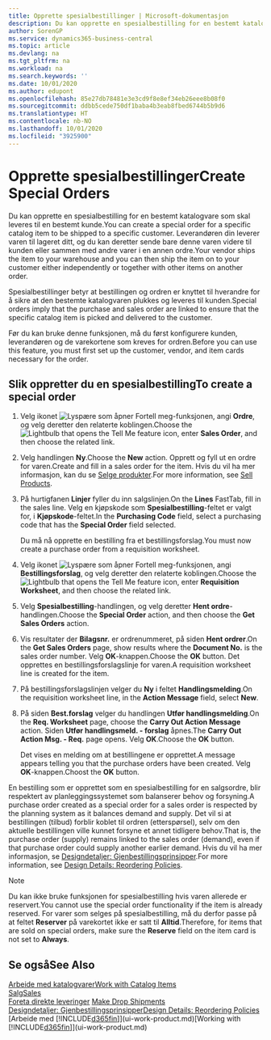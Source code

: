 ```yaml
---
title: Opprette spesialbestillinger | Microsoft-dokumentasjon
description: Du kan opprette en spesialbestilling for en bestemt katalogvare som skal leveres til en bestemt kunde. Leverandøren din leverer varen til lageret ditt, og du kan deretter sende bare denne varen videre til kunden eller sammen med andre varer i en annen ordre.
author: SorenGP
ms.service: dynamics365-business-central
ms.topic: article
ms.devlang: na
ms.tgt_pltfrm: na
ms.workload: na
ms.search.keywords: ''
ms.date: 10/01/2020
ms.author: edupont
ms.openlocfilehash: 85e27db78481e3e3cd9f8e8ef34eb26eee8b08f0
ms.sourcegitcommit: ddbb5cede750df1baba4b3eab8fbed6744b5b9d6
ms.translationtype: HT
ms.contentlocale: nb-NO
ms.lasthandoff: 10/01/2020
ms.locfileid: "3925900"
---
```

# <a name="create-special-orders"></a><span data-ttu-id="6f725-104">Opprette spesialbestillinger</span><span class="sxs-lookup"><span data-stu-id="6f725-104">Create Special Orders</span></span>
<span data-ttu-id="6f725-105">Du kan opprette en spesialbestilling for en bestemt katalogvare som skal leveres til en bestemt kunde.</span><span class="sxs-lookup"><span data-stu-id="6f725-105">You can create a special order for a specific catalog item to be shipped to a specific customer.</span></span> <span data-ttu-id="6f725-106">Leverandøren din leverer varen til lageret ditt, og du kan deretter sende bare denne varen videre til kunden eller sammen med andre varer i en annen ordre.</span><span class="sxs-lookup"><span data-stu-id="6f725-106">Your vendor ships the item to your warehouse and you can then ship the item on to your customer either independently or together with other items on another order.</span></span>  

<span data-ttu-id="6f725-107">Spesialbestillinger betyr at bestillingen og ordren er knyttet til hverandre for å sikre at den bestemte katalogvaren plukkes og leveres til kunden.</span><span class="sxs-lookup"><span data-stu-id="6f725-107">Special orders imply that the purchase and sales order are linked to ensure that the specific catalog item is picked and delivered to the customer.</span></span>  

<span data-ttu-id="6f725-108">Før du kan bruke denne funksjonen, må du først konfigurere kunden, leverandøren og de varekortene som kreves for ordren.</span><span class="sxs-lookup"><span data-stu-id="6f725-108">Before you can use this feature, you must first set up the customer, vendor, and item cards necessary for the order.</span></span>  

## <a name="to-create-a-special-order"></a><span data-ttu-id="6f725-109">Slik oppretter du en spesialbestilling</span><span class="sxs-lookup"><span data-stu-id="6f725-109">To create a special order</span></span>  
1.  <span data-ttu-id="6f725-110">Velg ikonet ![Lyspære som åpner Fortell meg-funksjonen](media/ui-search/search_small.png "Fortell hva du vil gjøre"), angi **Ordre**, og velg deretter den relaterte koblingen.</span><span class="sxs-lookup"><span data-stu-id="6f725-110">Choose the ![Lightbulb that opens the Tell Me feature](media/ui-search/search_small.png "Tell me what you want to do") icon, enter **Sales Order**, and then choose the related link.</span></span>  
2. <span data-ttu-id="6f725-111">Velg handlingen **Ny**.</span><span class="sxs-lookup"><span data-stu-id="6f725-111">Choose the **New** action.</span></span> <span data-ttu-id="6f725-112">Opprett og fyll ut en  ordre for varen.</span><span class="sxs-lookup"><span data-stu-id="6f725-112">Create and fill in a  sales order for the item.</span></span> <span data-ttu-id="6f725-113">Hvis du vil ha mer informasjon, kan du se [Selge produkter](sales-how-sell-products.md).</span><span class="sxs-lookup"><span data-stu-id="6f725-113">For more information, see [Sell Products](sales-how-sell-products.md).</span></span>
3.  <span data-ttu-id="6f725-114">På hurtigfanen **Linjer** fyller du inn salgslinjen.</span><span class="sxs-lookup"><span data-stu-id="6f725-114">On the **Lines** FastTab, fill in the sales line.</span></span> <span data-ttu-id="6f725-115">Velg en kjøpskode som **Spesialbestilling**-feltet er valgt for, i **Kjøpskode**-feltet.</span><span class="sxs-lookup"><span data-stu-id="6f725-115">In the **Purchasing Code** field, select a purchasing code that has the **Special Order** field selected.</span></span>

    <span data-ttu-id="6f725-116">Du må nå opprette en bestilling fra et bestillingsforslag.</span><span class="sxs-lookup"><span data-stu-id="6f725-116">You must now create a purchase order from a requisition worksheet.</span></span>  
4. <span data-ttu-id="6f725-117">Velg ikonet ![Lyspære som åpner Fortell meg-funksjonen](media/ui-search/search_small.png "Fortell hva du vil gjøre"), angi **Bestillingsforslag**, og velg deretter den relaterte koblingen.</span><span class="sxs-lookup"><span data-stu-id="6f725-117">Choose the ![Lightbulb that opens the Tell Me feature](media/ui-search/search_small.png "Tell me what you want to do") icon, enter **Requisition Worksheet**, and then choose the related link.</span></span>  
5. <span data-ttu-id="6f725-118">Velg **Spesialbestilling**-handlingen, og velg deretter **Hent ordre**-handlingen.</span><span class="sxs-lookup"><span data-stu-id="6f725-118">Choose the **Special Order** action, and then choose the **Get Sales Orders** action.</span></span>  
6.  <span data-ttu-id="6f725-119">Vis resultater der **Bilagsnr.** er ordrenummeret, på siden **Hent ordrer**.</span><span class="sxs-lookup"><span data-stu-id="6f725-119">On the **Get Sales Orders** page, show results where the **Document No.** is the sales order number.</span></span> <span data-ttu-id="6f725-120">Velg **OK**-knappen.</span><span class="sxs-lookup"><span data-stu-id="6f725-120">Choose the **OK** button.</span></span> <span data-ttu-id="6f725-121">Det opprettes en bestillingsforslagslinje for varen.</span><span class="sxs-lookup"><span data-stu-id="6f725-121">A requisition worksheet line is created for the item.</span></span>  
7.  <span data-ttu-id="6f725-122">På bestillingsforslagslinjen velger du **Ny** i feltet **Handlingsmelding**.</span><span class="sxs-lookup"><span data-stu-id="6f725-122">On the requisition worksheet line, in the **Action Message** field, select **New**.</span></span>  
8.  <span data-ttu-id="6f725-123">På siden **Best.forslag** velger du handlingen **Utfør handlingsmelding**.</span><span class="sxs-lookup"><span data-stu-id="6f725-123">On the **Req. Worksheet** page, choose the **Carry Out Action Message** action.</span></span> <span data-ttu-id="6f725-124">Siden **Utfør handlingsmeld. - forslag** åpnes.</span><span class="sxs-lookup"><span data-stu-id="6f725-124">The **Carry Out Action Msg. - Req.** page opens.</span></span> <span data-ttu-id="6f725-125">Velg **OK**.</span><span class="sxs-lookup"><span data-stu-id="6f725-125">Choose the **OK** button.</span></span>  

    <span data-ttu-id="6f725-126">Det vises en melding om at bestillingene er opprettet.</span><span class="sxs-lookup"><span data-stu-id="6f725-126">A message appears telling you that the purchase orders have been created.</span></span> <span data-ttu-id="6f725-127">Velg **OK**-knappen.</span><span class="sxs-lookup"><span data-stu-id="6f725-127">Choost the **OK** button.</span></span>  

<span data-ttu-id="6f725-128">En bestilling som er opprettet som en spesialbestilling for en salgsordre, blir respektert av planleggingssystemet som balanserer behov og forsyning.</span><span class="sxs-lookup"><span data-stu-id="6f725-128">A purchase order created as a special order for a sales order is respected by the planning system as it balances demand and supply.</span></span> <span data-ttu-id="6f725-129">Det vil si at bestillingen (tilbud) forblir koblet til ordren (etterspørsel), selv om den aktuelle bestillingen ville kunnet forsyne et annet tidligere behov.</span><span class="sxs-lookup"><span data-stu-id="6f725-129">That is, the purchase order (supply) remains linked to the sales order (demand), even if that purchase order could supply another earlier demand.</span></span> <span data-ttu-id="6f725-130">Hvis du vil ha mer informasjon, se [Designdetaljer: Gjenbestillingsprinsipper](design-details-reservation-order-tracking-and-action-messaging.md).</span><span class="sxs-lookup"><span data-stu-id="6f725-130">For more information, see [Design Details: Reordering Policies](design-details-reservation-order-tracking-and-action-messaging.md).</span></span>  

> [!NOTE]  
>  <span data-ttu-id="6f725-131">Du kan ikke bruke funksjonen for spesialbestilling hvis varen allerede er reservert.</span><span class="sxs-lookup"><span data-stu-id="6f725-131">You cannot use the special order functionality if the item is already reserved.</span></span> <span data-ttu-id="6f725-132">For varer som selges på spesialbestilling, må du derfor passe på at feltet **Reserver** på varekortet ikke er satt til **Alltid**.</span><span class="sxs-lookup"><span data-stu-id="6f725-132">Therefore, for items that are sold on special orders, make sure the **Reserve** field on the item card is not set to **Always**.</span></span>  

## <a name="see-also"></a><span data-ttu-id="6f725-133">Se også</span><span class="sxs-lookup"><span data-stu-id="6f725-133">See Also</span></span>  
[<span data-ttu-id="6f725-134">Arbeide med katalogvarer</span><span class="sxs-lookup"><span data-stu-id="6f725-134">Work with Catalog Items</span></span>](inventory-how-work-nonstock-items.md)  
[<span data-ttu-id="6f725-135">Salg</span><span class="sxs-lookup"><span data-stu-id="6f725-135">Sales</span></span>](sales-manage-sales.md)  
<span data-ttu-id="6f725-136">[Foreta direkte leveringer](sales-how-drop-shipment.md) </span><span class="sxs-lookup"><span data-stu-id="6f725-136">[Make Drop Shipments](sales-how-drop-shipment.md) </span></span>  
[<span data-ttu-id="6f725-137">Designdetaljer: Gjenbestillingsprinsipper</span><span class="sxs-lookup"><span data-stu-id="6f725-137">Design Details: Reordering Policies</span></span>](design-details-reservation-order-tracking-and-action-messaging.md)  
<span data-ttu-id="6f725-138">[Arbeide med [!INCLUDE[d365fin](includes/d365fin_md.md)]](ui-work-product.md)</span><span class="sxs-lookup"><span data-stu-id="6f725-138">[Working with [!INCLUDE[d365fin](includes/d365fin_md.md)]](ui-work-product.md)</span></span>
